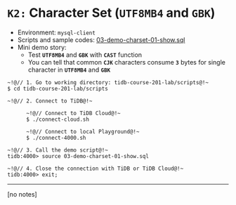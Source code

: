 # `K2:` Character Set (`UTF8MB4` and `GBK`)
+ Environment: `mysql-client`
+ Scripts and sample codes:
[03-demo-charset-01-show.sql](https://github.com/pingcap/tidb-course-201-lab/blob/master/scripts/03-demo-charset-01-show.sql)
+ Mini demo story:
  + Test **`UTF8MB4`** and **`GBK`** with **`CAST`** function
  + You can tell that common **`CJK`** characters consume **`3`** bytes for single character in **`UTF8MB4`** and **`GBK`**

```
~!@// 1. Go to working directory: tidb-course-201-lab/scripts@!~
$ cd tidb-course-201-lab/scripts

~!@// 2. Connect to TiDB@!~

      ~!@// Connect to TiDB Cloud@!~
      $ ./connect-cloud.sh

      ~!@// Connect to local Playground@!~
      $ ./connect-4000.sh

~!@// 3. Call the demo script@!~
tidb:4000> source 03-demo-charset-01-show.sql

~!@// 4. Close the connection with TiDB or TiDB Cloud@!~
tidb:4000> exit;
```
----------------------------------------------------------
[no notes]
